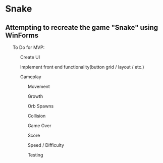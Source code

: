 # Snake
<html>
  <section>
    <h2>Attempting to recreate the game "Snake" using WinForms</h2>
  </section>
  <section>
    <ul>To Do for MVP:
      <ul>Create UI</ul>
      <ul>Implement front end functionality(button grid / layout / etc.)</ul>
      <ul>Gameplay
        <ul>Movement</ul>
        <ul>Growth</ul>
        <ul>Orb Spawns</ul>
        <ul>Collision</ul>
        <ul>Game Over</ul>
        <ul>Score</ul>
        <ul>Speed / Difficulty</ul>
        <ul>Testing</ul>
  </section>
</html>
